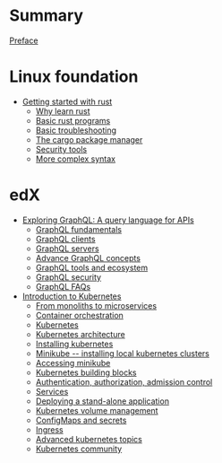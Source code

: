 # Summary

[Preface]()

# Linux foundation

- [Getting started with rust](./lfel1002/syllabus.md)
    - [Why learn rust](./lfel1002/why-learn-rust.md)
    - [Basic rust programs](./lfel1002/basic-rust-programs.md)
    - [Basic troubleshooting](./lfel1002/basic-troubleshooting.md)
    - [The cargo package manager](./lfel1002/cargo-package-manager.md)
    - [Security tools](./lfel1002/security-tools.md)
    - [More complex syntax](./lfel1002/complex-syntax.md)

# edX

- [Exploring GraphQL: A query language for APIs](./lfs141x/syllabus.md)
    - [GraphQL fundamentals](./lfs141x/graphql-fundamentals.md)
    - [GraphQL clients](./lfs141x/clients.md)
    - [GraphQL servers](./lfs141x/servers.md)
    - [Advance GraphQL concepts](./lfs141x/graphql-concepts.md)
    - [GraphQL tools and ecosystem](./lfs141x/tooling-and-ecosystem.md)
    - [GraphQL security](./lfs141x/security.md)
    - [GraphQL FAQs](./lfs141x/common-questions.md)
- [Introduction to Kubernetes](./lfs158x/syllabus.md)
    - [From monoliths to microservices](./lfs158x/from-monoliths-to-microservices.md)
    - [Container orchestration]()
    - [Kubernetes]()
    - [Kubernetes architecture]()
    - [Installing kubernetes]()
    - [Minikube -- installing local kubernetes clusters]()
    - [Accessing minikube]()
    - [Kubernetes building blocks]()
    - [Authentication, authorization, admission control]()
    - [Services]()
    - [Deploying a stand-alone application]()
    - [Kubernetes volume management]()
    - [ConfigMaps and secrets]()
    - [Ingress]()
    - [Advanced kubernetes topics]()
    - [Kubernetes community]()
